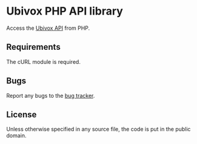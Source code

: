 # Ubivox PHP API library
 
Access the [Ubivox API][1] from PHP.

## Requirements

The cURL module is required.

## Bugs

Report any bugs to the [bug tracker][2].

## License

Unless otherwise specified in any source file, the code is put in the public domain.

[1]: https://kb.ubivox.com/api/latest/html/
[2]: https://github.com/ubivox/ubivox-api-php/issues
